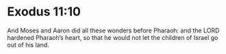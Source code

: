 # Exodus 11:10

And Moses and Aaron did all these wonders before Pharaoh: and the LORD hardened Pharaoh’s heart, so that he would not let the children of Israel go out of his land.